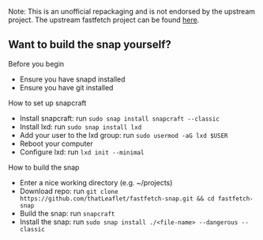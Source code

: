 Note: This is an unofficial repackaging and is not endorsed by the upstream project. The upstream fastfetch project can be found [here](https://github.com/fastfetch-cli/fastfetch).

## Want to build the snap yourself?

Before you begin
- Ensure you have snapd installed
- Ensure you have git installed

How to set up snapcraft
- Install snapcraft: run `sudo snap install snapcraft --classic`
- Install lxd: run `sudo snap install lxd`
- Add your user to the lxd group: run `sudo usermod -aG lxd $USER`
- Reboot your computer
- Configure lxd: run `lxd init --minimal`

How to build the snap
- Enter a nice working directory (e.g. ~/projects)
- Download repo: run `git clone https://github.com/thatLeaflet/fastfetch-snap.git && cd fastfetch-snap`
- Build the snap: run `snapcraft`
- Install the snap: run `sudo snap install ./<file-name> --dangerous --classic`
